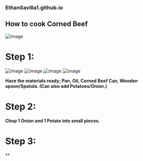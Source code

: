 ### EthanSavilla1.github.io 
## **How to cook Corned Beef** ##
![image](https://user-images.githubusercontent.com/118233926/203455410-b06689b5-8205-4434-a286-5650620dae04.png)
# Step 1: 
![image](https://user-images.githubusercontent.com/118233926/203452541-8444e028-6ef8-4042-ac94-caaebfb55bce.png) ![image](https://user-images.githubusercontent.com/118233926/203452656-66df1aaa-7116-4f74-89d2-83aa79d4c97c.png) ![image](https://user-images.githubusercontent.com/118233926/203452742-c25c5c62-11c9-4fcd-9fc6-e902708c96d8.png) ![image](https://user-images.githubusercontent.com/118233926/203452912-700f59b1-a8d8-46ae-81b4-d9c9dbab42d1.png)

**Have the materials ready; Pan, Oil, Corned Beef Can, Wooden spoon/Spatula. (Can also add Potatoes/Onion.)**

# Step 2:
**Chop 1 Onion and 1 Potato into small pieces.**

# Step 3:
**

